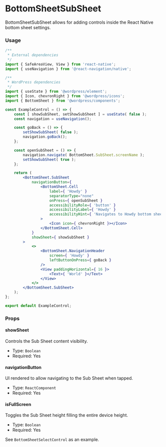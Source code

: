 # BottomSheetSubSheet

BottomSheetSubSheet allows for adding controls inside the React Native bottom sheet settings.

### Usage

```jsx
/**
 * External dependencies
 */
import { SafeAreaView, View } from 'react-native';
import { useNavigation } from '@react-navigation/native';

/**
 * WordPress dependencies
 */
import { useState } from '@wordpress/element';
import { Icon, chevronRight } from '@wordpress/icons';
import { BottomSheet } from '@wordpress/components';

const ExampleControl = () => {
	const [ showSubSheet, setShowSubSheet ] = useState( false );
	const navigation = useNavigation();

	const goBack = () => {
		setShowSubSheet( false );
		navigation.goBack();
	};

	const openSubSheet = () => {
		navigation.navigate( BottomSheet.SubSheet.screenName );
		setShowSubSheet( true );
	};

	return (
		<BottomSheet.SubSheet
			navigationButton={
				<BottomSheet.Cell
					label={ 'Howdy' }
					separatorType="none"
					onPress={ openSubSheet }
					accessibilityRole={ 'button' }
					accessibilityLabel={ 'Howdy' }
					accessibilityHint={ 'Navigates to Howdy bottom sheet' }
				>
					<Icon icon={ chevronRight }></Icon>
				</BottomSheet.Cell>
			}
			showSheet={ showSubSheet }
		>
			<>
				<BottomSheet.NavigationHeader
					screen={ 'Howdy' }
					leftButtonOnPress={ goBack }
				/>
				<View paddingHorizontal={ 16 }>
					<Text>{ 'World' }</Text>
				</View>
			</>
		</BottomSheet.SubSheet>
	);
};

export default ExampleControl;
```

### Props

#### showSheet

Controls the Sub Sheet content visibility.

-   Type: `Boolean`
-   Required: Yes

#### navigationButton

UI rendered to allow navigating to the Sub Sheet when tapped.

-   Type: `ReactComponent`
-   Required: Yes

#### isFullScreen

Toggles the Sub Sheet height filling the entire device height.

-   Type: `Boolean`
-   Required: Yes

See `BottomSheetSelectControl` as an example.
